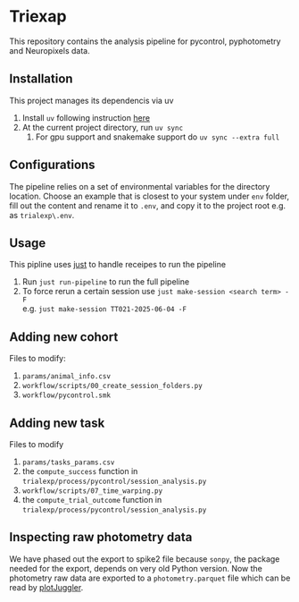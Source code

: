 # Triexap

This repository contains the analysis pipeline for pycontrol, pyphotometry and Neuropixels data.

## Installation
This project manages its dependencis via uv
1. Install `uv` following instruction [here](https://docs.astral.sh/uv/getting-started/installation/)
2. At the current project directory, run `uv sync`
   1. For gpu support and snakemake support do `uv sync --extra full`

## Configurations
The pipeline relies on a set of environmental variables for the directory location. Choose an example that is closest to your system under `env` folder, fill out the content and rename it to `.env`, and copy it to the project root e.g. as `trialexp\.env`.

## Usage
This pipline uses [just](https://github.com/casey/just) to handle receipes to run the pipeline
1. Run `just run-pipeline` to run the full pipeline
2. To force rerun a certain session use `just make-session <search term> -F`  
 e.g. `just make-session TT021-2025-06-04 -F`

## Adding new cohort
Files to modify:
1. `params/animal_info.csv`
2. `workflow/scripts/00_create_session_folders.py`
3. `workflow/pycontrol.smk`

## Adding new task
Files to modify
1.  `params/tasks_params.csv`
2. the `compute_success` function in `trialexp/process/pycontrol/session_analysis.py`
3. `workflow/scripts/07_time_warping.py`
4. the `compute_trial_outcome` function in `trialexp/process/pycontrol/session_analysis.py`


## Inspecting raw photometry data
We have phased out the export to spike2 file because `sonpy`, the package needed for the export, depends on very old Python version. Now the photometry raw data are exported to a `photometry.parquet` file which can be read by [plotJuggler](https://github.com/facontidavide/PlotJuggler).